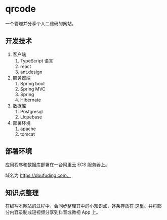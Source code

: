 # qrcode
一个管理并分享个人二维码的网站。

## 开发技术

1. 客户端
    1. TypeScript 语言
    2. react
    3. ant.design
2. 服务器端
    1. Spring boot
    2. Spring MVC
    3. Spring
    4. Hibernate
3. 数据库
    1. Postgresql
    2. Liquebase
4. 部署环境
    1. apache
    2. tomcat

## 部署环境

应用程序和数据库部署在一台阿里云 ECS 服务器上。

域名为 https://doufuding.com。

## 知识点整理

在编写本网站的过程中，会同步整理其中的小知识点，逐条存放在 [这里](./doc/README.md)。并将部分内容录制成短视频分享到抖音或微视 App 上。

